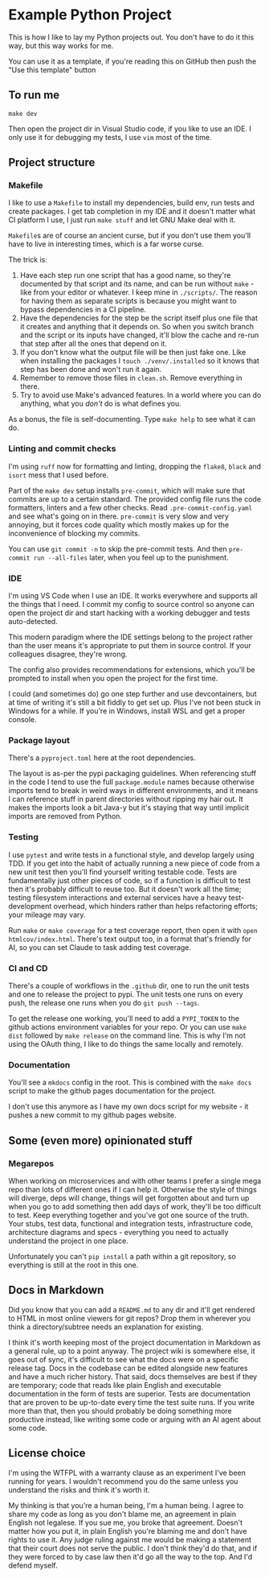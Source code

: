 # Example Python Project

This is how I like to lay my Python projects out. You don't have to do it
this way, but this way works for me.

You can use it as a template, if you're reading this on GitHub then push the
"Use this template" button

## To run me

    make dev

Then open the project dir in Visual Studio code, if you like to use an IDE. I
only use it for debugging my tests, I use `vim` most of the time.

## Project structure

### Makefile

I like to use a `Makefile` to install my dependencies, build env, run tests
and create packages. I get tab completion in my IDE and it doesn't matter what
CI platform I use, I just run `make stuff` and let GNU Make deal with it.

`Makefile`s are of course an ancient curse, but if you don't use them you'll
have to live in interesting times, which is a far worse curse.

The trick is:

1. Have each step run one script that has a good name, so they're documented
   by that script and its name, and can be run without `make` - like from
   your editor or whatever. I keep mine in `./scripts/`. The reason for having
   them as separate scripts is because you might want to bypass dependencies
   in a CI pipeline.
2. Have the dependencies for the step be the script itself plus one file
   that it creates and anything that it depends on. So when you switch branch
   and the script or its inputs have changed, it'll blow the cache and re-run
   that step after all the ones that depend on it.
3. If you don't know what the output file will be then just fake one. Like
   when installing the packages I `touch ./venv/.installed` so it knows that
   step has been done and won't run it again.
4. Remember to remove those files in `clean.sh`. Remove everything in there.
5. Try to avoid use Make's advanced features. In a world where you can do
   anything, what you *don't* do is what defines you.

As a bonus, the file is self-documenting. Type `make help` to see what it can
do.

### Linting and commit checks

I'm using `ruff` now for formatting and linting, dropping the `flake8`, `black`
and `isort` mess that I used before.

Part of the `make dev` setup installs `pre-commit`, which will make sure that
commits are up to a certain standard. The provided config file runs the code
formatters, linters and a few other checks. Read `.pre-commit-config.yaml` and
see what's going on in there. `pre-commit` is very slow and very annoying, but
it forces code quality which mostly makes up for the inconvenience of blocking
my commits.

You can use `git commit -n` to skip the pre-commit tests. And then
`pre-commit run --all-files` later, when you feel up to the punishment.

### IDE

I'm using VS Code when I use an IDE. It works everywhere and supports all the
things that I need. I commit my config to source control so anyone can open the
project dir and start hacking with a working debugger and tests auto-detected.

This modern paradigm where the IDE settings belong to the project rather than
the user means it's appropriate to put them in source control. If your
colleagues disagree, they're wrong.

The config also provides recommendations for extensions, which you'll be
prompted to install when you open the project for the first time.

I could (and sometimes do) go one step further and use devcontainers, but at
time of writing it's still a bit fiddly to get set up. Plus I've not been stuck
in Windows for a while. If you're in Windows, install WSL and get a proper
console.

### Package layout

There's a `pyproject.toml` here at the root dependencies.

The layout is as-per the pypi packaging guidelines. When referencing stuff in
the code I tend to use the full `package.module` names because otherwise imports
tend to break in weird ways in different environments, and it means I can
reference stuff in parent directories without ripping my hair out. It makes the
imports look a bit Java-y but it's staying that way until implicit imports are
removed from Python.

### Testing

I use `pytest` and write tests in a functional style, and develop largely using
TDD. If you get into the habit of actually running a new piece of code from a
new unit test then you'll find yourself writing testable code. Tests are
fundamentally just other pieces of code, so if a function is difficult to test
then it's probably difficult to reuse too. But it doesn't work all the time;
testing filesystem interactions and external services have a heavy
test-development overhead, which hinders rather than helps refactoring efforts;
your mileage may vary.

Run `make` or `make coverage` for a test coverage report, then open it with
`open htmlcov/index.html`. There's text output too, in a format that's friendly
for AI, so you can set Claude to task adding test coverage.

### CI and CD

There's a couple of workflows in the `.github` dir, one to run the unit tests
and one to release the project to pypi. The unit tests one runs on every push,
the release one runs when you do `git push --tags`.

To get the release one working, you'll need to add a `PYPI_TOKEN` to the github
actions environment variables for your repo. Or you can use `make dist` followed
by `make release` on the command line. This is why I'm not using the OAuth
thing, I like to do things the same locally and remotely.

### Documentation

You'll see a `mkdocs` config in the root. This is combined with the `make docs`
script to make the github pages documentation for the project.

I don't use this anymore as I have my own docs script for my website - it
pushes a new commit to my github pages website.

## Some (even more) opinionated stuff

### Megarepos

When working on microservices and with other teams I prefer a single mega repo
than lots of different ones if I can help it. Otherwise the style of things
will diverge, deps will change, things will get forgotten about and turn up
when you go to add something then add days of work, they'll be too difficult to
test. Keep everything together and you've got one source of the truth. Your
stubs, test data, functional and integration tests, infrastructure code,
architecture diagrams and specs - everything you need to actually understand
the project in one place.

Unfortunately you can't `pip install` a path within a git repository, so
everything is still at the root in this one.

## Docs in Markdown

Did you know that you can add a `README.md` to any dir and it'll get rendered
to HTML in most online viewers for git repos? Drop them in wherever you think
a directory/subtree needs an explanation for existing.

I think it's worth keeping most of the project documentation in Markdown as a
general rule, up to a point anyway. The project wiki is somewhere else, it goes
out of sync, it's difficult to see what the docs were on a specific release
tag. Docs in the codebase can be edited alongside new features and have a much
richer history. That said, docs themselves are best if they are temporary; code
that reads like plain English and executable documentation in the form of tests
are superior. Tests are documentation that are proven to be up-to-date every
time the test suite runs. If you write more than that, then you should probably
be doing something more productive instead, like writing some code or arguing
with an AI agent about some code.

## License choice

I'm using the WTFPL with a warranty clause as an experiment I've been running
for years. I wouldn't recommend you do the same unless you understand the risks
and think it's worth it.

My thinking is that you're a human being, I'm a human being. I agree to share my
code as long as you don't blame me, an agreement in plain English not legalese.
If you sue me, you broke that agreement. Doesn't matter how you put it, in plain
English you're blaming me and don't have rights to use it. Any judge ruling
against me would be making a statement that their court does not serve the
public. I don't think they'd do that, and if they were forced to by case law
then it'd go all the way to the top. And I'd defend myself.
